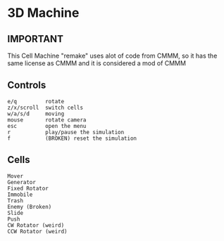 # 3D Machine

## IMPORTANT
This Cell Machine "remake" uses alot of code from CMMM, so it has the same license as CMMM and it is considered a mod of CMMM


## Controls
~~~
e/q         rotate
z/x/scroll  switch cells
w/a/s/d     moving
mouse       rotate camera
esc         open the menu
r           play/pause the simulation
f           (BROKEN) reset the simulation
~~~

## Cells
~~~
Mover
Generator
Fixed Rotator
Immobile
Trash
Enemy (Broken)
Slide
Push
CW Rotator (weird)
CCW Rotator (weird)
~~~
